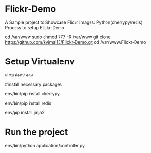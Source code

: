 # Flickr-Demo
A Sample project to Showcase Flickr Images: Python(cherrypy/redis)
Process to setup Flickr-Demo

cd /var/www
sudo chmod 777 -R /var/www
git clone https://github.com/kvimal13/Flickr-Demo.git
cd /var/www/Flickr-Demo

# Setup Virtualenv

virtualenv env

#install necessary packages

env/bin/pip install cherrypy

env/bin/pip install redis

env/pip install jinja2


# Run the project

env/bin/python application/controller.py

